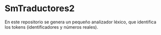 # SmTraductores2
En este repositorio se genera un pequeño analizador léxico, que identifica los tokens (identificadores y números reales).
